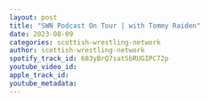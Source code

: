 ```yaml
---
layout: post
title: "SWN Podcast On Tour | with Tommy Raiden"
date: 2023-08-09
categories: scottish-wrestling-network
author: scottish-wrestling-network
spotify_track_id: 683yBrQ7satSbRUGIPC72p
youtube_video_id: 
apple_track_id: 
youtube_metadata: 
---
```

